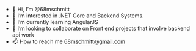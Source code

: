 - 👋 Hi, I’m @68mschmitt
- 👀 I’m interested in .NET Core and Backend Systems. 
- 🌱 I’m currently learning AngularJS
- 💞️ I’m looking to collaborate on Front end projects that involve backend api work
- 📫 How to reach me 68mschmitt@gmail.com

